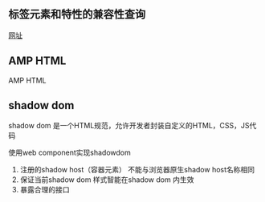 

## 标签元素和特性的兼容性查询
[网址](https://caniuse.com/)
## AMP HTML
AMP HTML

## shadow dom
shadow dom 是一个HTML规范，允许开发者封装自定义的HTML，CSS，JS代码

使用web component实现shadowdom
1. 注册的shadow host（容器元素） 不能与浏览器原生shadow host名称相同
2. 保证当前shadow dom 样式智能在shadow dom 内生效
3. 暴露合理的接口